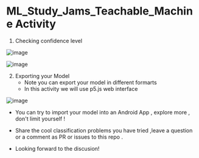 # ML_Study_Jams_Teachable_Machine Activity

1. Checking confidence level

![image](https://github.com/ALUDeveloperStudentClub/ML_Study_Jams_Teachable_Machine/assets/90443938/34bb758b-5f5c-438f-b56e-50e1820e8d91) 

![image](https://github.com/ALUDeveloperStudentClub/ML_Study_Jams_Teachable_Machine/assets/90443938/0e386983-28fd-46e1-a3d0-9cd2f594f719)

2. Exporting your Model
   - Note you can export your model in different formarts
   - In this activity we will use p5.js web interface

![image](https://github.com/ALUDeveloperStudentClub/ML_Study_Jams_Teachable_Machine/assets/90443938/6e935682-0bfa-4bfb-875b-87de63a743cc)


- You can try to import your model into an Android App , explore more , don't limit yourself ! 

- Share the cool classification problems you have tried ,leave a question  or a comment as PR or issues to this repo . 

- Looking forward to the discusion! 

